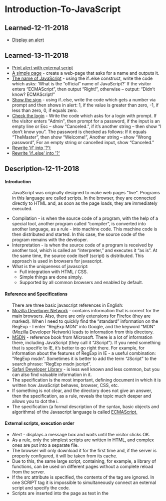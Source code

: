 <h1>Introduction-To-JavaScript</h1>

<h2>Learned-12-11-2018</h2>  

<ul>
  <li><a href="https://github.com/viktor2222/Learn-JavaScript/commit/e23e21e344b10c8ce6e6f59bc7e4938e27c96dae">Display an alert</a></li>
</ul>

<h2>Learned-13-11-2018</h2>

<ul>
  <li><a href="https://github.com/viktor2222/Learn-JavaScript/commit/991fa43a96ce0690c9b51d03d11d25b3e4eb68d1">Print alert with external script</a></li>
  <li><a href="https://github.com/viktor2222/Learn-JavaScript/commit/67de0e767d1e50876f7e2cb78824a2917a109d3b">A simple page</a> - create a web-page that asks for a name and outputs it.</li>
  <li><a href="https://github.com/viktor2222/Learn-JavaScript/commit/d4a961c251b106e0798e03f280f1e656aa5856d3">The name of JavaScript</a> - using the if..else construct, write the code which asks: ‘What is the “official” name of JavaScript?’ If the visitor enters “ECMAScript”, then output “Right!”, otherwise – output: “Didn’t know? ECMAScript!”</li>
  <li><a href="https://github.com/viktor2222/Learn-JavaScript/commit/3641026f9bab05845d98322048beefce0868667b">Show the sign</a> - using if..else, write the code which gets a number via prompt and then shows in alert: 1, if the value is greater than zero, -1, if less than zero, 0, if equals zero.</li>
  <li><a href="https://github.com/viktor2222/Learn-JavaScript/commit/ef872d3d7d08db2717c44f44acb86c1ef46cebde">Check the login</a> - Write the code which asks for a login with prompt. If the visitor enters "Admin", then prompt for a password, if the input is an empty line or Esc – show “Canceled.”, if it’s another string – then show “I don’t know you”. The password is checked as follows: If it equals “TheMaster”, then show “Welcome!”, Another string – show “Wrong password”, For an empty string or cancelled input, show “Canceled.”</li>
  <li><a href="https://github.com/viktor2222/Learn-JavaScript/commit/4049b7b4d391d216496b9c693cc1368f916b043b">Rewrite 'if' into '?'t</a></li>
  <li><a href="https://github.com/viktor2222/Learn-JavaScript/commit/1b521e6a96ffcd0b0d56601b61f387f85e45682e">Rewrite 'if..else' into '?'</a></li>
</ul>

<h2>Description-12-11-2018</h2>

<h4>Introduction</h4>

<ul>
  <p>JavaScript was originally designed to make web pages "live". Programs in this language are called scripts. In the browser, they are connected directly to HTML and, as soon as the page loads, they are immediately executed.</p>
  <li>Compilation - is when the source code of a program, with the help of a special tool, another program called “compiler”, is converted into another language, as a rule - into machine code. This machine code is then distributed and started. In this case, the source code of the program remains with the developer.</li>
  <li>Interpretation - is when the source code of a program is received by another tool, which is called an “interpreter,” and executes it “as is”. At the same time, the source code itself (script) is distributed. This approach is used in browsers for javascript.</li>
  <li>What is the uniqueness of javascript:
    <ul>
      <li>Full integration with HTML / CSS.</li>
      <li>Simple things are done simply.</li>
      <li>Supported by all common browsers and enabled by default.</li>
    </ul>
  </li>
</ul>

<h4>Reference and Specifications</h4>

<ul>There are three basic javascript references in English:
  <li><a href="https://developer.mozilla.org/en-US/">Mozilla Developer Network</a> - contains information that is correct for the main browsers. Also, there are only extensions for Firefox (they are marked). When I need to quickly find the “standard” information on the RegExp - I enter “RegExp MDN” into Google, and the keyword “MDN” (Mozilla Developer Network) leads to information from this directory.</li>
  <li><a href="https://msdn.microsoft.com/en-us/">MSDN</a> - reference book from Microsoft. There is a lot of information there, including JavaScript (they call it “JScript”). If you need something that is specific to IE, it’s better to go right there. For example, for information about the features of RegExp in IE - a useful combination: "RegExp msdn". Sometimes it is better to add the term “JScript” to the search phrase: “RegExp msdn jscript”.</li>
  <li><a href="https://developer.apple.com/safari/resources/">Safari Developer Library</a> - is less well known and less common, but you can also find valuable information in it.</li>
  <li>The specification is the most important, defining document in which it is written how JavaScript behaves, browser, CSS, etc.</li>
  <li>If something is not clear, and the directory does not give an answer, then the specification, as a rule, reveals the topic much deeper and allows you to dot the i.</li>
  <li>The specification (a formal description of the syntax, basic objects and algorithms) of the Javascript language is called <a href="http://www.ecma-international.org/publications/standards/Ecma-262.htm">ECMAScript.</a></li>
</ul>

<h4>External scripts, execution order</h4>

<ul>
  <li>Alert - displays a message box and waits until the visitor clicks OK.</li>
  <li>As a rule, only the simplest scripts are written in HTML, and complex ones are put into a separate file.</li>
  <li>The browser will only download it for the first time and, if the server is properly configured, it will be taken from its cache.</li>
  <li>Due to this, the same large script, containing, for example, a library of functions, can be used on different pages without a complete reload from the server.</li>
  <li>If the src attribute is specified, the contents of the tag are ignored.
In one SCRIPT tag it is impossible to simultaneously connect an external script and specify the code.</li>
  <li>Scripts are inserted into the page as text in the <script> tag, or as an external file via <script src = "path"> </ script></li>
  <li>The special attributes async and defer are used so that while the external script is loaded - the browser shows the rest (next to it) of the page. Without them, this does not happen.</li>
  <li>The difference between async and defer: the defer attribute preserves the relative sequence of scripts, but async does not. In addition, defer is always waiting for the entire HTML document to be ready, but async is not.</li>
</ul>

<h2>Description-13-11-2018</h2>

<h4>User interaction: notifications, prompt, confirm</h4>

<ul>
  <li>alert - displays a window with a message and pauses the execution of the script until the user clicks "OK". The mini-window with the message is called a modal window. The word “modal” means that the visitor can’t interact with the rest of the page, press other buttons etc, until they have dealt with the window. In this case – until they press “OK”.</li>
  <li>Function prompt accepts two arguments:

    result = prompt(title, default);
    
  <ul>
    <li>It shows a modal window with a text message, an input field for the visitor and buttons OK/CANCEL.</li>
    <li>title - the text to show to the visitor.</li>
    <li>default - an optional second parameter, the initial value for the input field.</li>
    <li>The visitor may type something in the prompt input field and press OK. Or they can cancel the input by pressing the CANCEL button or hitting the Esc key.</li>
  </ul>
  </li>
  <li>confirm

    result = confirm(question);
    
   <ul>
    <li>Function confirm shows a modal window with a question and two buttons: OK and CANCEL.</li>
    <li>The result is true if OK is pressed and false otherwise.</li>
   </ul>
  </li>
</ul>

<h4>Logical operators</h4>

<ul>
  <li>Chain of OR "||" returns the first truthy value or the last one if no such value is found.</li>
  <li>AND "&&" returns the first falsy value or the last value if none were found.</li>
</ul>
